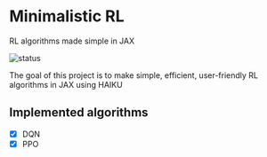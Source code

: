 # Minimalistic RL
RL algorithms made simple in JAX

![status](https://img.shields.io/badge/status-work%20in%20progress-red)

The goal of this project is to make simple, efficient, user-friendly RL algorithms in JAX using HAIKU

## Implemented algorithms
- [x] DQN
- [x] PPO